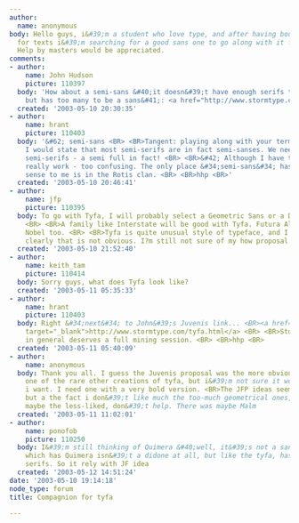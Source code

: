 ```yaml
---
author:
  name: anonymous
body: Hello guys, i&#39;m a student who love type, and after having bought the tyfa
  for texts i&#39;m searching for a good sans one to go along with it for titles.
  Help by masters would be appreciated.
comments:
- author:
    name: John Hudson
    picture: 110397
  body: 'How about a semi-sans &#40;it doesn&#39;t have enough serifs to be a semi-serif,
    but has too many to be a sans&#41;: <a href="http://www.stormtype.com/juvenis.html">Juvenis</a>?'
  created: '2003-05-10 20:30:35'
- author:
    name: hrant
    picture: 110403
  body: '&#62; semi-sans <BR> <BR>Tangent: playing along with your terminology&#42;,
    I would state that most semi-serifs are in fact semi-sanses. We need more real
    semi-serifs - a semi full in fact! <BR> <BR>&#42; Although I have to say it doesn&#39;t
    really work - too confusing. The only place &#34;semi-sans&#34; has ever made
    sense to me is in the Rotis clan. <BR> <BR>hhp <BR>'
  created: '2003-05-10 20:46:41'
- author:
    name: jfp
    picture: 110395
  body: To go with Tyfa, I will probably select a Geometric Sans or a Didot/Bodoni.
    <BR> <BR>A family like Interstate will be good with Tyfa. Futura Also, or perhaps
    Nobel too. <BR> <BR>Tyfa is quite unusual style of typeface, and I understood
    clearly that is not obvious. I?m still not sure of my how proposal.
  created: '2003-05-10 21:52:40'
- author:
    name: keith_tam
    picture: 110414
  body: Sorry guys, what does Tyfa look like?
  created: '2003-05-11 05:35:33'
- author:
    name: hrant
    picture: 110403
  body: Right &#34;next&#34; to John&#39;s Juvenis link... <BR><a href="http://www.stormtype.com/tyfa.html"
    target="_blank">http://www.stormtype.com/tyfa.html</a> <BR> <BR>Storm&#39;s site
    in general deserves a full mining session. <BR> <BR>hhp <BR>
  created: '2003-05-11 05:40:09'
- author:
    name: anonymous
  body: Thank you all. I guess the Juvenis proposal was the more obvious one, as it&#39;s
    one of the rare other creations of tyfa, but i&#39;m not sure it would be what
    i want. I need one with a very bold version. <BR>The JFP ideas seems really effective,
    but a the fact i don&#39;t like much the too-much geometrical ones, futura being
    maybe the less-liked, don&#39;t help. There was maybe Malm
  created: '2003-05-11 11:02:01'
- author:
    name: ponofob
    picture: 110250
  body: I&#39;m still thinking of Quimera &#40;well, it&#39;s not a sans at all&#41;,
    which has Quimera isn&#39;t a didone at all, but like the tyfa, has looking-like
    serifs. So it rely with JF idea
  created: '2003-05-12 14:51:24'
date: '2003-05-10 19:14:18'
node_type: forum
title: Compagnion for tyfa

---
```

